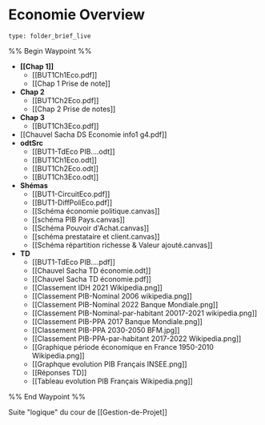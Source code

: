 # Economie Overview
 
```ccard
type: folder_brief_live
```
 
%% Begin Waypoint %%
- **[[Chap 1]]**
	- [[BUT1Ch1Eco.pdf]]
	- [[Chap 1 Prise de note]]
- **Chap 2**
	- [[BUT1Ch2Eco.pdf]]
	- [[Chap 2 Prise de notes]]
- **Chap 3**
	- [[BUT1Ch3Eco.pdf]]
- [[Chauvel Sacha DS Economie info1 g4.pdf]]
- **odtSrc**
	- [[BUT1-TdEco PIB....odt]]
	- [[BUT1Ch1Eco.odt]]
	- [[BUT1Ch2Eco.odt]]
	- [[BUT1Ch3Eco.odt]]
- **Shémas**
	- [[BUT1-CircuitEco.pdf]]
	- [[BUT1-DiffPoliEco.pdf]]
	- [[Schéma économie politique.canvas]]
	- [[schéma PIB Pays.canvas]]
	- [[Schéma Pouvoir d'Achat.canvas]]
	- [[schéma prestataire et client.canvas]]
	- [[Schéma répartition richesse & Valeur ajouté.canvas]]
- **TD**
	- [[BUT1-TdEco PIB....pdf]]
	- [[Chauvel Sacha TD économie.odt]]
	- [[Chauvel Sacha TD économie.pdf]]
	- [[Classement IDH 2021 Wikipedia.png]]
	- [[Classement PIB-Nominal 2006 wikipedia.png]]
	- [[Classement PIB-Nominal 2022 Banque Mondiale.png]]
	- [[Classement PIB-Nominal-par-habitant 20017-2021 wikipedia.png]]
	- [[Classement PIB-PPA 2017 Banque Mondiale.png]]
	- [[Classement PIB-PPA 2030-2050 BFM.jpg]]
	- [[Classement PIB-PPA-par-habitant 2017-2022 Wikipedia.png]]
	- [[Graphique période économique en France 1950-2010 Wikipedia.png]]
	- [[Graphque evolution PIB Français INSEE.png]]
	- [[Réponses TD]]
	- [[Tableau evolution PIB Français Wikipedia.png]]

%% End Waypoint %%

Suite "logique" du cour de [[Gestion-de-Projet]]
